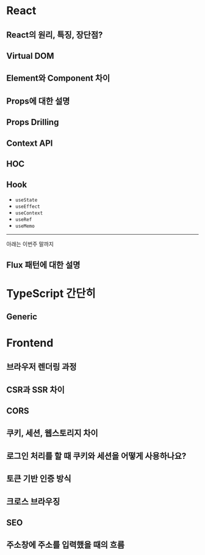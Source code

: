 # React 
## React의 원리, 특징, 장단점?

## Virtual DOM 


## Element와 Component 차이 

## Props에 대한 설명


## Props Drilling 


## Context API 


## HOC 


## Hook

- `useState`
- `useEffect` 
- `useContext` 
- `useRef` 
- `useMemo` 


-------------------------- 
아래는 이번주 말까지 

## Flux 패턴에 대한 설명 


# TypeScript 간단히 
## Generic 


# Frontend 
## 브라우저 렌더링 과정 

## CSR과 SSR 차이 

## CORS 

## 쿠키, 세션, 웹스토리지 차이 

## 로그인 처리를 할 때 쿠키와 세션을 어떻게 사용하나요?

## 토큰 기반 인증 방식 

## 크로스 브라우징 

## SEO 

## 주소창에 주소를 입력했을 때의 흐름 